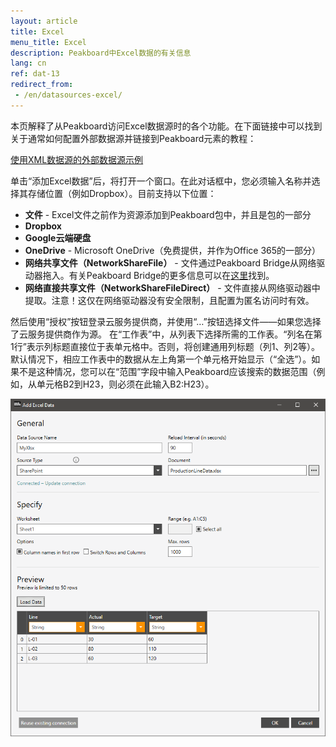 ```yaml
---
layout: article
title: Excel
menu_title: Excel
description: Peakboard中Excel数据的有关信息
lang: cn
ref: dat-13
redirect_from:
 - /en/datasources-excel/
---
```

本页解释了从Peakboard访问Excel数据源时的各个功能。在下面链接中可以找到关于通常如何配置外部数据源并链接到Peakboard元素的教程：

[使用XML数据源的外部数据源示例](/tutorials/03-cn-xml-data.html)

单击“添加Excel数据”后，将打开一个窗口。在此对话框中，您必须输入名称并选择其存储位置（例如Dropbox）。目前支持以下位置：

* **文件** - Excel文件之前作为资源添加到Peakboard包中，并且是包的一部分
* **Dropbox**
* **Google云端硬盘**
* **OneDrive** - Microsoft OneDrive（免费提供，并作为Office 365的一部分）
* **网络共享文件（NetworkShareFile）** - 文件通过Peakboard Bridge从网络驱动器拖入。有关Peakboard Bridge的更多信息可以在[这里](/administration/01-cn-install.html)找到。
* **网络直接共享文件（NetworkShareFileDirect）** - 文件直接从网络驱动器中提取。注意！这仅在网络驱动器没有安全限制，且配置为匿名访问时有效。

然后使用“授权”按钮登录云服务提供商，并使用“…”按钮选择文件——如果您选择了云服务提供商作为源。
在“工作表”中，从列表下选择所需的工作表。“列名在第1行”表示列标题直接位于表单元格中。否则，将创建通用列标题（列1、列2等）。默认情况下，相应工作表中的数据从左上角第一个单元格开始显示（“全选”）。如果不是这种情况，您可以在“范围”字段中输入Peakboard应该搜索的数据范围（例如，从单元格B2到H23，则必须在此输入B2:H23）。

 ![Add Excel Data Dialog](/assets/images/data-sources/excel/add-excel-data.png)
